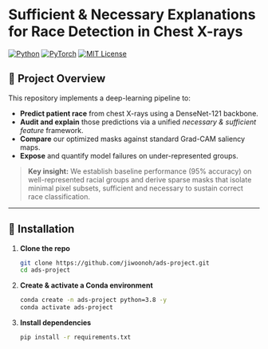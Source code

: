 # Sufficient & Necessary Explanations for Race Detection in Chest X-rays

[![Python](https://img.shields.io/badge/python-3.8%2B-blue)](https://www.python.org/) [![PyTorch](https://img.shields.io/badge/pytorch-1.9%2B-orange)](https://pytorch.org/) [![MIT License](https://img.shields.io/badge/license-MIT-green)]()

## 📖 Project Overview
This repository implements a deep-learning pipeline to:
- **Predict patient race** from chest X-rays using a DenseNet-121 backbone.
- **Audit and explain** those predictions via a unified _necessary & sufficient feature_ framework.
- **Compare** our optimized masks against standard Grad-CAM saliency maps.
- **Expose** and quantify model failures on under-represented groups.

> **Key insight:** We establish baseline performance (95% accuracy) on well-represented racial groups and derive sparse masks that isolate minimal pixel subsets, sufficient and necessary to sustain correct race classification.

---

## 🔧 Installation

1. **Clone the repo**  
   ```bash
   git clone https://github.com/jiwoonoh/ads-project.git
   cd ads-project

2. **Create & activate a Conda environment**
   ```bash
   conda create -n ads-project python=3.8 -y
   conda activate ads-project

3. **Install dependencies**
   ```bash
   pip install -r requirements.txt

